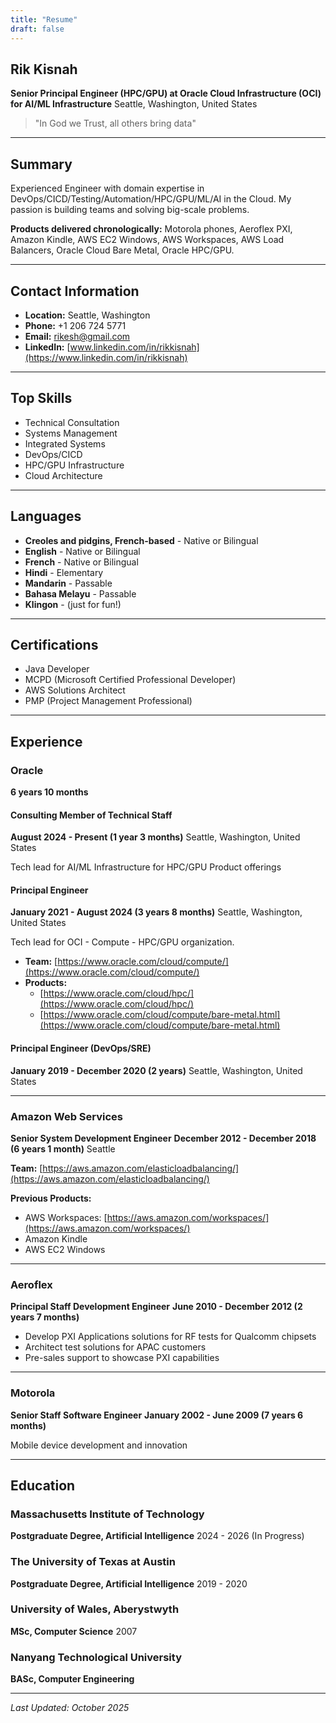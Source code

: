 ```yaml
---
title: "Resume"
draft: false
---
```


## Rik Kisnah

**Senior Principal Engineer (HPC/GPU) at Oracle Cloud Infrastructure (OCI) for AI/ML Infrastructure**
Seattle, Washington, United States

> "In God we Trust, all others bring data"

---

## Summary

Experienced Engineer with domain expertise in DevOps/CICD/Testing/Automation/HPC/GPU/ML/AI in the Cloud. My passion is building teams and solving big-scale problems.

**Products delivered chronologically:** Motorola phones, Aeroflex PXI, Amazon Kindle, AWS EC2 Windows, AWS Workspaces, AWS Load Balancers, Oracle Cloud Bare Metal, Oracle HPC/GPU.

---

## Contact Information

- **Location:** Seattle, Washington
- **Phone:** +1 206 724 5771
- **Email:** rikesh@gmail.com
- **LinkedIn:** [www.linkedin.com/in/rikkisnah](https://www.linkedin.com/in/rikkisnah)

---

## Top Skills

- Technical Consultation
- Systems Management
- Integrated Systems
- DevOps/CICD
- HPC/GPU Infrastructure
- Cloud Architecture

---

## Languages

- **Creoles and pidgins, French-based** - Native or Bilingual
- **English** - Native or Bilingual
- **French** - Native or Bilingual
- **Hindi** - Elementary
- **Mandarin** - Passable
- **Bahasa Melayu** - Passable
- **Klingon** - (just for fun!)

---

## Certifications

- Java Developer
- MCPD (Microsoft Certified Professional Developer)
- AWS Solutions Architect
- PMP (Project Management Professional)

---

## Experience

### Oracle

**6 years 10 months**

#### Consulting Member of Technical Staff
**August 2024 - Present (1 year 3 months)**
Seattle, Washington, United States

Tech lead for AI/ML Infrastructure for HPC/GPU Product offerings

#### Principal Engineer
**January 2021 - August 2024 (3 years 8 months)**
Seattle, Washington, United States

Tech lead for OCI - Compute - HPC/GPU organization.

- **Team:** [https://www.oracle.com/cloud/compute/](https://www.oracle.com/cloud/compute/)
- **Products:**
  - [https://www.oracle.com/cloud/hpc/](https://www.oracle.com/cloud/hpc/)
  - [https://www.oracle.com/cloud/compute/bare-metal.html](https://www.oracle.com/cloud/compute/bare-metal.html)

#### Principal Engineer (DevOps/SRE)
**January 2019 - December 2020 (2 years)**
Seattle, Washington, United States

---

### Amazon Web Services

**Senior System Development Engineer**
**December 2012 - December 2018 (6 years 1 month)**
Seattle

**Team:** [https://aws.amazon.com/elasticloadbalancing/](https://aws.amazon.com/elasticloadbalancing/)

**Previous Products:**
- AWS Workspaces: [https://aws.amazon.com/workspaces/](https://aws.amazon.com/workspaces/)
- Amazon Kindle
- AWS EC2 Windows

---

### Aeroflex

**Principal Staff Development Engineer**
**June 2010 - December 2012 (2 years 7 months)**

- Develop PXI Applications solutions for RF tests for Qualcomm chipsets
- Architect test solutions for APAC customers
- Pre-sales support to showcase PXI capabilities

---

### Motorola

**Senior Staff Software Engineer**
**January 2002 - June 2009 (7 years 6 months)**

Mobile device development and innovation

---

## Education

### Massachusetts Institute of Technology
**Postgraduate Degree, Artificial Intelligence**
2024 - 2026 (In Progress)

### The University of Texas at Austin
**Postgraduate Degree, Artificial Intelligence**
2019 - 2020

### University of Wales, Aberystwyth
**MSc, Computer Science**
2007

### Nanyang Technological University
**BASc, Computer Engineering**

---

*Last Updated: October 2025*
